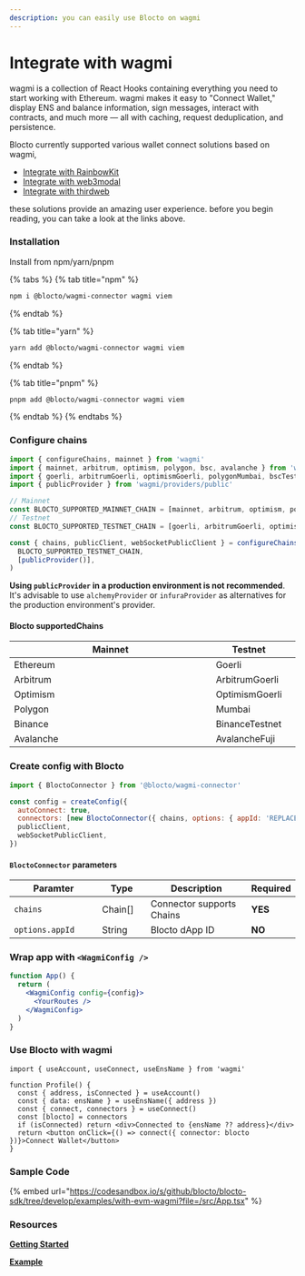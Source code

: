 ```yaml
---
description: you can easily use Blocto on wagmi
---
```


# Integrate with wagmi

wagmi is a collection of React Hooks containing everything you need to start working with Ethereum. wagmi makes it easy to "Connect Wallet," display ENS and balance information, sign messages, interact with contracts, and much more — all with caching, request deduplication, and persistence.



Blocto currently supported various wallet connect solutions based on wagmi,

* [Integrate with RainbowKit](integrate-with-rainbowkit.md)
* [Integrate with web3modal](integrate-with-web3modal.md)
* [Integrate with thirdweb](integrate-with-thirdweb.md)

these solutions provide an amazing user experience. before you begin reading, you can take a look at the links above.

### Installation

Install from npm/yarn/pnpm

{% tabs %}
{% tab title="npm" %}
```bash
npm i @blocto/wagmi-connector wagmi viem
```
{% endtab %}

{% tab title="yarn" %}
```bash
yarn add @blocto/wagmi-connector wagmi viem
```
{% endtab %}

{% tab title="pnpm" %}
```bash
pnpm add @blocto/wagmi-connector wagmi viem
```
{% endtab %}
{% endtabs %}

### Configure chains

```javascript
import { configureChains, mainnet } from 'wagmi'
import { mainnet, arbitrum, optimism, polygon, bsc, avalanche } from 'wagmi/chains'
import { goerli, arbitrumGoerli, optimismGoerli, polygonMumbai, bscTestnet, avalancheFuji  } from 'wagmi/chains'
import { publicProvider } from 'wagmi/providers/public'

// Mainnet
const BLOCTO_SUPPORTED_MAINNET_CHAIN = [mainnet, arbitrum, optimism, polygon, bsc, avalanche];
// Testnet
const BLOCTO_SUPPORTED_TESTNET_CHAIN = [goerli, arbitrumGoerli, optimismGoerli, polygonMumbai, bscTestnet, avalancheFuji];

const { chains, publicClient, webSocketPublicClient } = configureChains(
  BLOCTO_SUPPORTED_TESTNET_CHAIN,
  [publicProvider()],
)
```

**Using `publicProvider` in a production environment is not recommended**. It's advisable to use `alchemyProvider` or `infuraProvider` as alternatives for the production environment's provider.

#### Blocto supportedChains

<table><thead><tr><th width="373">Mainnet</th><th>Testnet</th><th data-hidden></th></tr></thead><tbody><tr><td>Ethereum</td><td>Goerli</td><td></td></tr><tr><td>Arbitrum</td><td>ArbitrumGoerli</td><td></td></tr><tr><td>Optimism</td><td>OptimismGoerli</td><td></td></tr><tr><td>Polygon</td><td>Mumbai</td><td></td></tr><tr><td>Binance</td><td>BinanceTestnet</td><td></td></tr><tr><td>Avalanche</td><td>AvalancheFuji</td><td></td></tr></tbody></table>

### Create config with Blocto

```javascript
import { BloctoConnector } from '@blocto/wagmi-connector'

const config = createConfig({
  autoConnect: true,
  connectors: [new BloctoConnector({ chains, options: { appId: 'REPLACE_WITH_YOUR_DAPP_ID' } })]
  publicClient,
  webSocketPublicClient,
})
```

#### `BloctoConnector` parameters

<table><thead><tr><th width="211">Paramter</th><th width="100">Type</th><th width="318">Description</th><th>Required</th></tr></thead><tbody><tr><td><code>chains</code></td><td>Chain[]</td><td>Connector supports Chains</td><td><strong>YES</strong></td></tr><tr><td><code>options.appId</code></td><td>String</td><td>Blocto dApp ID</td><td><strong>NO</strong></td></tr></tbody></table>

### Wrap app with `<WagmiConfig />`

```jsx
function App() {
  return (
    <WagmiConfig config={config}>
      <YourRoutes />
    </WagmiConfig>
  )
}
```

### Use Blocto with wagmi

```tsx
import { useAccount, useConnect, useEnsName } from 'wagmi'

function Profile() {
  const { address, isConnected } = useAccount()
  const { data: ensName } = useEnsName({ address })
  const { connect, connectors } = useConnect()
  const [blocto] = connectors
  if (isConnected) return <div>Connected to {ensName ?? address}</div>
  return <button onClick={() => connect({ connector: blocto })}>Connect Wallet</button>
}

```

### Sample Code

{% embed url="https://codesandbox.io/s/github/blocto/blocto-sdk/tree/develop/examples/with-evm-wagmi?file=/src/App.tsx" %}

### Resources

[**Getting Started**](https://wagmi.sh/react/getting-started)

[**Example**](https://wagmi.sh/examples/connect-wallet)

